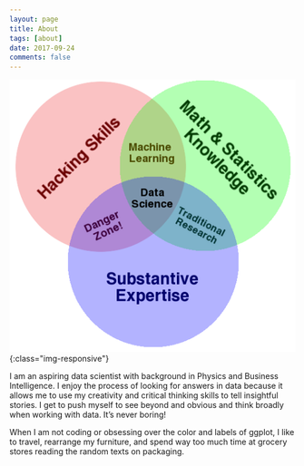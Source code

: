 ```yaml
---
layout: page
title: About
tags: [about]
date: 2017-09-24
comments: false
---
```


![ds-venn](/assets/img/Data_Science_VD.png){:class="img-responsive"}

I am an aspiring data scientist with background in Physics and Business Intelligence. I enjoy the process of looking for answers in data because it allows me to use my creativity and critical thinking skills to tell insightful stories. I get to push myself to see beyond and obvious and think broadly when working with data. It’s never boring!

When I am not coding or obsessing over the color and labels of ggplot, I like to travel, rearrange my furniture, and spend way too much time at grocery stores reading the random texts on packaging. 


